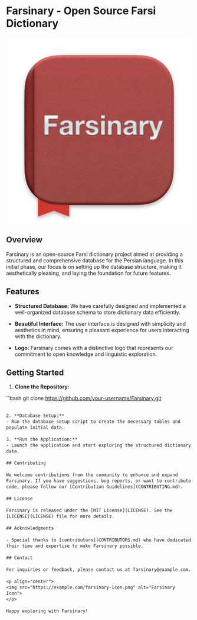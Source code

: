 # Farsinary - Open Source Farsi Dictionary

<p align="center">
  <img src="img/logo.png" alt="Farsinary Logo">
</p>

## Overview

Farsinary is an open-source Farsi dictionary project aimed at providing a structured and comprehensive database for the Persian language. In this initial phase, our focus is on setting up the database structure, making it aesthetically pleasing, and laying the foundation for future features.

## Features

- **Structured Database:** We have carefully designed and implemented a well-organized database schema to store dictionary data efficiently.

- **Beautiful Interface:** The user interface is designed with simplicity and aesthetics in mind, ensuring a pleasant experience for users interacting with the dictionary.

- **Logo:** Farsinary comes with a distinctive logo that represents our commitment to open knowledge and linguistic exploration.

## Getting Started

1. **Clone the Repository:**

``bash
git clone https://github.com/your-username/Farsinary.git
```

2. **Database Setup:**
- Run the database setup script to create the necessary tables and populate initial data.

3. **Run the Application:**
- Launch the application and start exploring the structured dictionary data.

## Contributing

We welcome contributions from the community to enhance and expand Farsinary. If you have suggestions, bug reports, or want to contribute code, please follow our [Contribution Guidelines](CONTRIBUTING.md).

## License

Farsinary is released under the [MIT License](LICENSE). See the [LICENSE](LICENSE) file for more details.

## Acknowledgments

- Special thanks to [contributors](CONTRIBUTORS.md) who have dedicated their time and expertise to make Farsinary possible.

## Contact

For inquiries or feedback, please contact us at farsinary@example.com.

<p align="center">
<img src="https://example.com/farsinary-icon.png" alt="Farsinary Icon">
</p>

Happy exploring with Farsinary!



